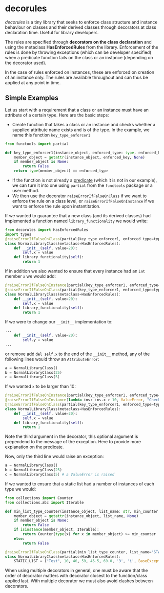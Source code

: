 # decorules

_decorules_ is a tiny library that seeks to enforce class structure and instance behaviour on classes and their derived classes through decorators at class declaration time. Useful for library developers.

The rules are specified through __decorators on the class declaration__ and using the metaclass __HasEnforcedRules__ from the library. Enforcement of the rules is done by throwing exceptions (which can be developer specified) when a predicate function fails on the class or an instance (depending on the decorator used).

In the case of rules enforced on instances, these are enforced on creation of an instance only. The rules are available throughout and can thus be applied at any point in time.

## Simple Examples

Let us start with a requirement that a class or an instance must have an attribute of a certain type. Here are the basic steps:

  - Create function that takes a class or an instance and checks whether a supplied attribute name exists and is of the type. In the example, we name this function `key_type_enforcer1`
```python
from functools import partial

def key_type_enforcer1(instance_object, enforced_type: type, enforced_key: str):
    member_object = getattr(instance_object, enforced_key, None)
    if member_object is None:
        return False
    return type(member_object) == enforced_type
```

  - If the function is not already a [predicate](https://stackoverflow.com/questions/1344015/what-is-a-predicate) (which it is not in our example), we can turn it into one using `partial` from the `functools` package or a user method.
  - We then use the decorator `raiseErrorIfFalseOnClass` if we want to enforce the rule on a class level, or `raiseErrorIfFalseOnInstance` if we want to enforce the rule upon instantitation. 

If we wanted to guarantee that a new class (and its derived classes) had implemented a function named `library_functionality` we would write:

```python
from decorules import HasEnforcedRules
import types
@raiseErrorIfFalseOnClass(partial(key_type_enforcer1, enforced_type=types.FunctionType, enforced_key='library_functionality'), AttributeError)
class NormalLibraryClass(metaclass=HasEnforcedRules):
    def __init__(self, value=20):
        self.x = value
    def library_functionality(self):
        return 1
```

If in addition we also wanted to ensure that every instance had an `int` member `x` we would add:

```python
@raiseErrorIfFalseOnInstance(partial(key_type_enforcer1, enforced_type=int, enforced_key='x'), AttributeError)  
@raiseErrorIfFalseOnClass(partial(key_type_enforcer1, enforced_type=types.FunctionType, enforced_key='library_functionality'), AttributeError)
class NormalLibraryClass(metaclass=HasEnforcedRules):
    def __init__(self, value=20):
        self.x = value
    def library_functionality(self):
        return 1
```

If we were to change our `__init__` implementation to:
```python
...
    def __init__(self, value=20):
        self.y = value
...
```
or remove add `del self.x` to the end of the `__init__` method, any of the following lines would throw an `AttributeError`:
```python
a = NormalLibraryClass()
b = NormalLibraryClass(25)
c = NormalLibraryClass(5)
```

If we wanted `x` to be larger than 10:
```python
@raiseErrorIfFalseOnInstance(partial(key_type_enforcer1, enforced_type=int, enforced_key='x'), AttributeError)  
@raiseErrorIfFalseOnInstance(lambda ins: ins.x > 10, ValueError, "Check x-member>10")  
@raiseErrorIfFalseOnClass(partial(key_type_enforcer1, enforced_type=types.FunctionType, enforced_key='library_functionality'), AttributeError)
class NormalLibraryClass(metaclass=HasEnforcedRules):
    def __init__(self, value=20):
        self.x = value
    def library_functionality(self):
        return 1
```
Note the third argument in the decorator, this optional argument is prependend to the message of the exception. Here to provide more explanation on the predicate.

Now, only the third line would raise an exception:

```python
a = NormalLibraryClass()
b = NormalLibraryClass(25)
c = NormalLibraryClass(5) # a ValueError is raised
```

If we wanted to ensure that a static list had a number of instances of each type we would:

```python
from collections import Counter
from collections.abc import Iterable

def min_list_type_counter(instance_object, list_name: str, min_counter: Counter):
    member_object = getattr(instance_object, list_name, None)
    if member_object is None:
        return False
    if isinstance(member_object, Iterable):
        return Counter(type(x) for x in member_object) >= min_counter
    else:
        return False

@raiseErrorIfFalseOnClass(partial(min_list_type_counter, list_name='STATIC_LIST', min_counter = Counter({str: 1, int: 2, float:1})), AttributeError)
class NormalLibraryClass(metaclass=HasEnforcedRules):
    STATIC_LIST = ("Test", 10, 40, 50, 45.5, 60.0, '3', 'i', BaseException())

```
When using multiple decorators in general, one must be aware that the order of decorator matters with decorator closest to the function/class applied last. With multiple decorator we must also avoid clashes between decorators.
